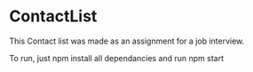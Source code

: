 # ContactList

This Contact list was made as an assignment for a job interview. 

To run,  just npm install all dependancies and run npm start
